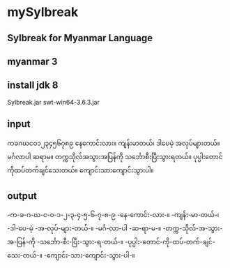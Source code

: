 # mySylbreak
Sylbreak for Myanmar Language
------
myanmar 3
--
install jdk 8
-----
Sylbreak.jar
swt-win64-3.6.3.jar


input
---
ကခဂဃင၀၁၂၃၄၅၆၇၈၉
နေကောင်းလား။
ကျန်းမာတယ်၊ ဒါပေမဲ့ အလုပ်များတယ်။
မင်္ဂလာပါ ဆရာမ။
တက္ကသိုလ်အသွားအပြန်ကို သင်္ဘောစီးပြီးသွားရတယ်။
ပုပ္ပါးတောင်ကိုထပ်တက်ချင်သေးတယ်။
ကျောင်းသားကျောင်းသွားပါ။


output
----
-က-ခ-ဂ-ဃ-င-၀-၁-၂-၃-၄-၅-၆-၇-၈-၉
-နေ-ကောင်း-လား-။
-ကျန်း-မာ-တယ်-၊ -ဒါ-ပေ-မဲ့ -အ-လုပ်-များ-တယ်-။
-မင်္ဂ-လာ-ပါ -ဆ-ရာ-မ-။
-တက္က-သိုလ်-အ-သွား-အ-ပြန်-ကို -သင်္ဘော-စီး-ပြီး-သွား-ရ-တယ်-။
-ပုပ္ပါး-တောင်-ကို-ထပ်-တက်-ချင်-သေး-တယ်-။
-ကျောင်း-သား-ကျောင်း-သွား-ပါ-။
